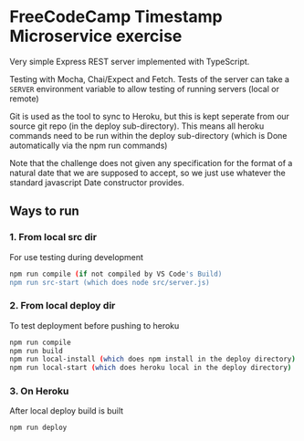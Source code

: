# FreeCodeCamp Timestamp Microservice exercise

Very simple Express REST server implemented with TypeScript.

Testing with Mocha, Chai/Expect and Fetch. Tests of the server can take a `SERVER` environment variable to allow testing of
running servers (local or remote)

Git is used as the tool to sync to Heroku, but this is kept seperate from our
source git repo (in the deploy sub-directory). This means all heroku commands need to be
run within the deploy sub-directory (which is Done automatically via the npm run commands)

Note that the challenge does not given any specification for the format of a natural date that we are supposed to accept, so we just use
whatever the standard javascript Date constructor provides.

## Ways to run

### 1. From local src dir

For use testing during development

```bash
npm run compile (if not compiled by VS Code's Build)
npm run src-start (which does node src/server.js)
```

### 2. From local deploy dir

To test deployment before pushing to heroku

```bash
npm run compile
npm run build
npm run local-install (which does npm install in the deploy directory)
npm run local-start (which does heroku local in the deploy directory)
```

### 3. On Heroku

After local deploy build is built

```bash
npm run deploy
```

